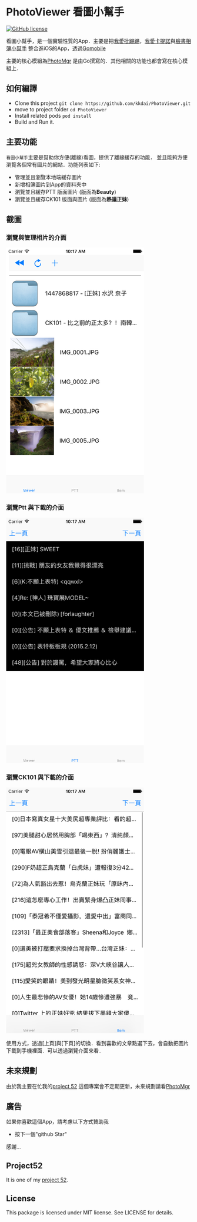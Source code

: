 PhotoViewer 看圖小幫手
======================
[![GitHub license](https://img.shields.io/badge/license-MIT-blue.svg)](https://raw.githubusercontent.com/kkdai/PhotoViewer/master/LICENSE)


看圖小幫手，是一個實驗性質的App．主要是把[我愛批踢踢](https://github.com/kkdai/iloveptt)，[我愛卡提諾](https://github.com/kkdai/iloveck101)與[臉書相簿小幫手](https://github.com/kkdai/goFBPages) 整合進iOS的App，透過[Gomobile](https://godoc.org/golang.org/x/mobile/cmd/gomobile)

主要的核心模組為[PhotoMgr](https://github.com/kkdai/photomgr) 是由Go撰寫的．其他相關的功能也都會寫在核心模組上．


如何編譯
---------------

- Clone this project `git clone https://github.com/kkdai/PhotoViewer.git`
- move to project folder `cd PhotoViewer`
- Install related pods `pod install`
- Build and Run it.


主要功能
--------------

`看圖小幫手`主要是幫助你方便(離線)看圖，提供了離線緩存的功能． 並且能夠方便瀏覽各個常有圖片的網站．功能列表如下:

- 管理並且瀏覽本地端緩存圖片
- 新增相簿圖片到App的資料夾中
- 瀏覽並且緩存PTT 版面圖片 (版面為**Beauty**)
- 瀏覽並且緩存CK101 版面與圖片 (版面為**熱議正妹**)

截圖
--------------


### 瀏覽與管理相片的介面

![](images/viewer.png)


### 瀏覽Ptt 與下載的介面

![](images/ptt.png)



### 瀏覽CK101 與下載的介面

![](images/ck101.png)



使用方式，透過[上頁]與[下頁]的切換．看到喜歡的文章點選下去，會自動把圖片下載到手機裡面．可以透過瀏覽介面來看．


未來規劃
---------------

由於我主要在忙我的[project 52](https://github.com/kkdai/project52) 這個專案會不定期更新，未來規劃請看[PhotoMgr](https://github.com/kkdai/photomgr)


廣告
---------------

如果你喜歡這個App，請考慮以下方式贊助我

- 按下一個"github Star"

感謝...


Project52
---------------

It is one of my [project 52](https://github.com/kkdai/project52).


License
---------------

This package is licensed under MIT license. See LICENSE for details.
